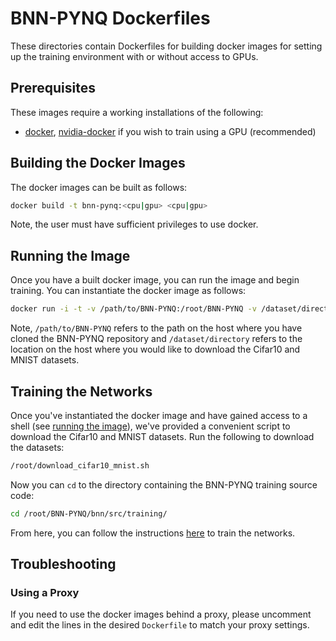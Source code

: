 # BNN-PYNQ Dockerfiles

These directories contain Dockerfiles for building docker images for setting up the training environment with or without access to GPUs.

## Prerequisites

These images require a working installations of the following:
* [docker](https://www.docker.com/), [nvidia-docker](https://github.com/NVIDIA/nvidia-docker) if you wish to train using a GPU (recommended)

## Building the Docker Images

The docker images can be built as follows:

```bash
docker build -t bnn-pynq:<cpu|gpu> <cpu|gpu>
```

Note, the user must have sufficient privileges to use docker.

## Running the Image

Once you have a built docker image, you can run the image and begin training.
You can instantiate the docker image as follows:

```bash
docker run -i -t -v /path/to/BNN-PYNQ:/root/BNN-PYNQ -v /dataset/directory:/root/.pylearn2 bnn-pynq:<cpu|gpu> /bin/bash
```

Note, `/path/to/BNN-PYNQ` refers to the path on the host where you have cloned the BNN-PYNQ repository and
`/dataset/directory` refers to the location on the host where you would like to download the Cifar10 and MNIST datasets.

## Training the Networks

Once you've instantiated the docker image and have gained access to a shell (see [running the image](#running-the-Image)), we've provided a convenient script to download the Cifar10 and MNIST datasets.
Run the following to download the datasets:

```bash
/root/download_cifar10_mnist.sh
```

Now you can `cd` to the directory containing the BNN-PYNQ training source code:
```bash
cd /root/BNN-PYNQ/bnn/src/training/
```

From here, you can follow the instructions [here](../) to train the networks.

## Troubleshooting

### Using a Proxy

If you need to use the docker images behind a proxy,
please uncomment and edit the lines in the desired `Dockerfile` to match your proxy settings.

